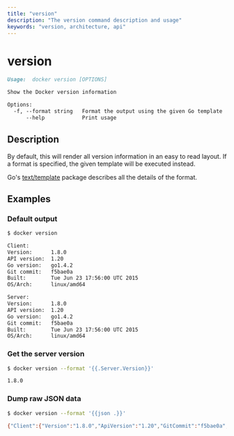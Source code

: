 ```yaml
---
title: "version"
description: "The version command description and usage"
keywords: "version, architecture, api"
---
```


<!-- This file is maintained within the docker/docker Github
     repository at https://github.com/docker/docker/. Make all
     pull requests against that repo. If you see this file in
     another repository, consider it read-only there, as it will
     periodically be overwritten by the definitive file. Pull
     requests which include edits to this file in other repositories
     will be rejected.
-->

# version

```markdown
Usage:  docker version [OPTIONS]

Show the Docker version information

Options:
  -f, --format string   Format the output using the given Go template
      --help            Print usage
```

## Description

By default, this will render all version information in an easy to read
layout. If a format is specified, the given template will be executed instead.

Go's [text/template](http://golang.org/pkg/text/template/) package
describes all the details of the format.

## Examples

### Default output

```bash
$ docker version

Client:
Version:      1.8.0
API version:  1.20
Go version:   go1.4.2
Git commit:   f5bae0a
Built:        Tue Jun 23 17:56:00 UTC 2015
OS/Arch:      linux/amd64

Server:
Version:      1.8.0
API version:  1.20
Go version:   go1.4.2
Git commit:   f5bae0a
Built:        Tue Jun 23 17:56:00 UTC 2015
OS/Arch:      linux/amd64
```

### Get the server version

```bash
$ docker version --format '{{.Server.Version}}'

1.8.0
```

### Dump raw JSON data

```bash
$ docker version --format '{{json .}}'

{"Client":{"Version":"1.8.0","ApiVersion":"1.20","GitCommit":"f5bae0a","GoVersion":"go1.4.2","Os":"linux","Arch":"amd64","BuildTime":"Tue Jun 23 17:56:00 UTC 2015"},"ServerOK":true,"Server":{"Version":"1.8.0","ApiVersion":"1.20","GitCommit":"f5bae0a","GoVersion":"go1.4.2","Os":"linux","Arch":"amd64","KernelVersion":"3.13.2-gentoo","BuildTime":"Tue Jun 23 17:56:00 UTC 2015"}}
```
